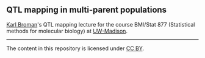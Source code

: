 ## QTL mapping in multi-parent populations

[Karl Broman](http://kbroman.org)'s QTL mapping lecture for the
course BMI/Stat 877
(Statistical methods for molecular biology) at [UW-Madison](http://wisc.edu).


---

The content in this repository is licensed under
[CC BY](http://creativecommons.org/licenses/by/3.0/).
